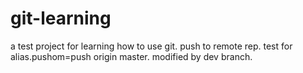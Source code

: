 # git-learning
a test project for learning how to use git.
push to remote rep.
test for alias.pushom=push origin master.
modified by dev branch.
